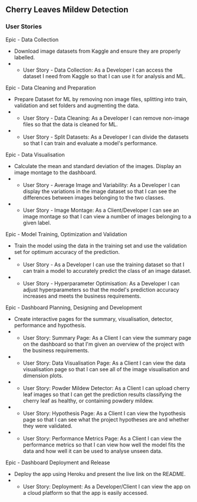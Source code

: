 ## Cherry Leaves Mildew Detection 

### User Stories

Epic - Data Collection
* Download image datasets from Kaggle and ensure they are properly labelled.
* * User Story - Data Collection: As a Developer I can access the dataset I need from Kaggle so that I can use it for analysis and ML.

Epic - Data Cleaning and Preparation
* Prepare Dataset for ML by removing non image files, splitting into train, validation and set folders and augmenting the data.
* * User Story - Data Cleaning: As a Developer I can remove non-image files so that the data is cleaned for ML.
* * User Story - Split Datasets: As a Developer I can divide the datasets so that I can train and evaluate a model's performance.

Epic - Data Visualisation
* Calculate the mean and standard deviation of the images. Display an image montage to the dashboard.
* * User Story - Average Image and Variability: As a Developer I can display the variations in the image dataset so that I can see the differences between images belonging to the two classes.
* * User Story - Image Montage: As a Client/Developer I can see an image montage so that I can view a number of images belonging to a given label.

Epic - Model Training, Optimization and Validation 
* Train the model using the data in the training set and use the validation set for optimum accuracy of the prediction.
* * User Story - As a Developer I can use the training dataset so that I can train a model to accurately predict the class of an image dataset.
* * User Story - Hyperparameter Optimisation: As a Developer I can adjust hyperparameters so that the model's prediction accuracy increases and meets the business requirements.

Epic - Dashboard Planning, Designing and Development
* Create interactive pages for the summary, visualisation, detector, performance and hypothesis.
* * User Story: Summary Page: As a Client I can view the summary page on the dashboard so that I'm given an overview of the project with the business requirements.
* * User Story: Data Visualisation Page: As a Client I can view the data visualisation page so that I can see all of the image visualisation and dimension plots.
* * User Story: Powder Mildew Detector: As a Client I can upload cherry leaf images so that I can get the prediction results classifying the cherry leaf as healthy, or containing powdery mildew.
* * User Story: Hypothesis Page: As a Client I can view the hypothesis page so that I can see what the project hypotheses are and whether they were validated.
* * User Story: Performance Metrics Page: As a Client I can view the performance metrics so that I can view how well the model fits the data and how well it can be used to analyse unseen data.

Epic - Dashboard Deployment and Release 
* Deploy the app using Heroku and present the live link on the README.
* * User Story: Deployment: As a Developer/Client I can view the app on a cloud platform so that the app is easily accessed.
